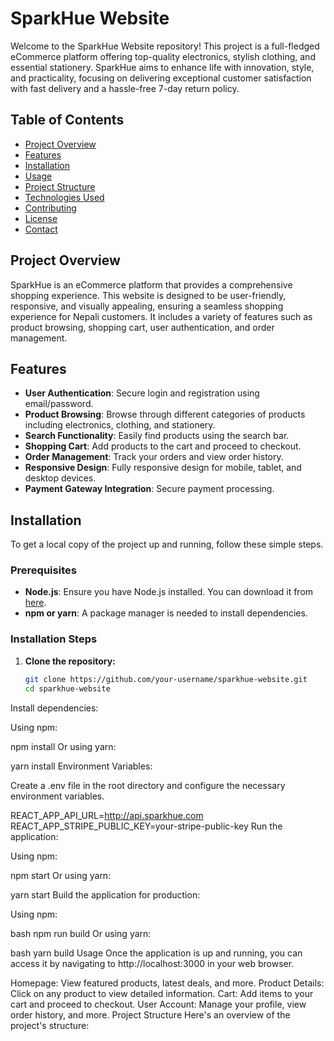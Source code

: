 
# SparkHue Website

Welcome to the SparkHue Website repository! This project is a full-fledged eCommerce platform offering top-quality electronics, stylish clothing, and essential stationery. SparkHue aims to enhance life with innovation, style, and practicality, focusing on delivering exceptional customer satisfaction with fast delivery and a hassle-free 7-day return policy.

## Table of Contents

- [Project Overview](#project-overview)
- [Features](#features)
- [Installation](#installation)
- [Usage](#usage)
- [Project Structure](#project-structure)
- [Technologies Used](#technologies-used)
- [Contributing](#contributing)
- [License](#license)
- [Contact](#contact)

## Project Overview

SparkHue is an eCommerce platform that provides a comprehensive shopping experience. This website is designed to be user-friendly, responsive, and visually appealing, ensuring a seamless shopping experience for Nepali customers. It includes a variety of features such as product browsing, shopping cart, user authentication, and order management.

## Features

- **User Authentication**: Secure login and registration using email/password.
- **Product Browsing**: Browse through different categories of products including electronics, clothing, and stationery.
- **Search Functionality**: Easily find products using the search bar.
- **Shopping Cart**: Add products to the cart and proceed to checkout.
- **Order Management**: Track your orders and view order history.
- **Responsive Design**: Fully responsive design for mobile, tablet, and desktop devices.
- **Payment Gateway Integration**: Secure payment processing.

## Installation

To get a local copy of the project up and running, follow these simple steps.

### Prerequisites

- **Node.js**: Ensure you have Node.js installed. You can download it from [here](https://nodejs.org/).
- **npm or yarn**: A package manager is needed to install dependencies.

### Installation Steps

1. **Clone the repository:**

   ```bash
   git clone https://github.com/your-username/sparkhue-website.git
   cd sparkhue-website
   ```
Install dependencies:

Using npm:


npm install
Or using yarn:


yarn install
Environment Variables:

Create a .env file in the root directory and configure the necessary environment variables.


REACT_APP_API_URL=http://api.sparkhue.com
REACT_APP_STRIPE_PUBLIC_KEY=your-stripe-public-key
Run the application:

Using npm:


npm start
Or using yarn:


yarn start
Build the application for production:

Using npm:

bash
npm run build
Or using yarn:

bash
yarn build
Usage
Once the application is up and running, you can access it by navigating to http://localhost:3000 in your web browser.

Homepage: View featured products, latest deals, and more.
Product Details: Click on any product to view detailed information.
Cart: Add items to your cart and proceed to checkout.
User Account: Manage your profile, view order history, and more.
Project Structure
Here's an overview of the project's structure:
